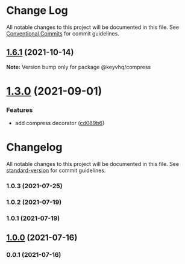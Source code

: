 # Change Log

All notable changes to this project will be documented in this file.
See [Conventional Commits](https://conventionalcommits.org) for commit guidelines.

## [1.6.1](https://github.com/microlinkhq/keyv/compare/v1.6.0...v1.6.1) (2021-10-14)

**Note:** Version bump only for package @keyvhq/compress





# [1.3.0](https://github.com/microlinkhq/keyv/compare/v1.2.7...v1.3.0) (2021-09-01)


### Features

* add compress decorator ([cd089b6](https://github.com/microlinkhq/keyv/commit/cd089b65dbed6183df722d618a7deebbed070650))





# Changelog

All notable changes to this project will be documented in this file. See [standard-version](https://github.com/conventional-changelog/standard-version) for commit guidelines.

### 1.0.3 (2021-07-25)

### 1.0.2 (2021-07-19)

### 1.0.1 (2021-07-19)

## [1.0.0](https://github.com/Kikobeats/keyv-offline/compare/v0.0.1...v1.0.0) (2021-07-16)

### 0.0.1 (2021-07-16)
